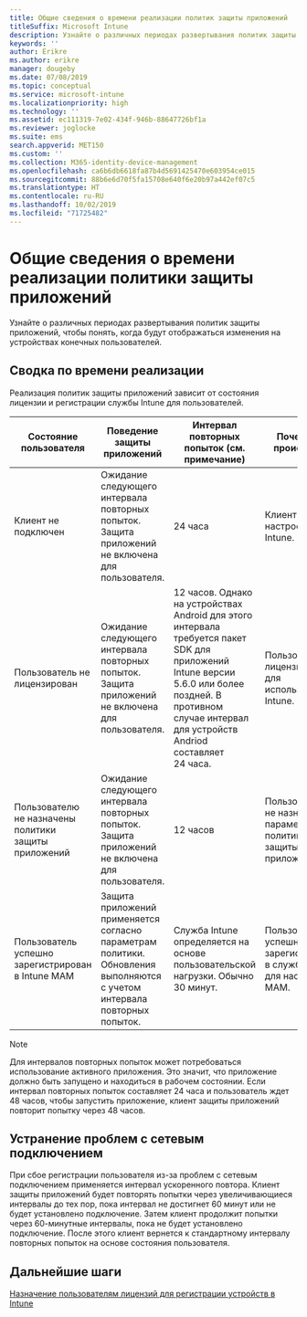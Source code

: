 ```yaml
---
title: Общие сведения о времени реализации политик защиты приложений
titleSuffix: Microsoft Intune
description: Узнайте о различных периодах развертывания политик защиты приложений, чтобы понять, когда будут отображаться изменения на устройствах конечных пользователей.
keywords: ''
author: Erikre
ms.author: erikre
manager: dougeby
ms.date: 07/08/2019
ms.topic: conceptual
ms.service: microsoft-intune
ms.localizationpriority: high
ms.technology: ''
ms.assetid: ec111319-7e02-434f-946b-88647726bf1a
ms.reviewer: joglocke
ms.suite: ems
search.appverid: MET150
ms.custom: ''
ms.collection: M365-identity-device-management
ms.openlocfilehash: ca6b6db6618fa87b4d5691425470e603954ce015
ms.sourcegitcommit: 88b6e6d70f5fa15708e640f6e20b97a442ef07c5
ms.translationtype: HT
ms.contentlocale: ru-RU
ms.lasthandoff: 10/02/2019
ms.locfileid: "71725482"
---
```

# <a name="understand-app-protection-policy-delivery-timing"></a>Общие сведения о времени реализации политики защиты приложений

Узнайте о различных периодах развертывания политик защиты приложений, чтобы понять, когда будут отображаться изменения на устройствах конечных пользователей.

## <a name="delivery-timing-summary"></a>Сводка по времени реализации

Реализация политик защиты приложений зависит от состояния лицензии и регистрации службы Intune для пользователей.  

|    Состояние пользователя    |    Поведение защиты приложений     |    Интервал повторных попыток (см. примечание)    |    Почему это происходит?    |
|-----------------------------------------------------|-------------------------------------------------------------------------------------------------|--------------------------------------------------------------------------------------|-----------------------------------------------------------------------------------------------------------|
|    Клиент не подключен    |    Ожидание следующего интервала повторных попыток.  Защита приложений не включена для пользователя.    |    24 часа    |    Клиент не настроен в Intune.    |
|    Пользователь не лицензирован     |    Ожидание следующего интервала повторных попыток.  Защита приложений не включена для пользователя.     |    12 часов. Однако на устройствах Android для этого интервала требуется пакет SDK для приложений Intune версии 5.6.0 или более поздней. В противном случае интервал для устройств Andriod составляет 24 часа.   |    Пользователь не лицензирован для использования Intune.    |
|    Пользователю не назначены политики защиты приложений    |    Ожидание следующего интервала повторных попыток.  Защита приложений не включена для пользователя.    |    12 часов        |    Пользователю не назначены параметры политики защиты приложений.    |
|    Пользователь успешно зарегистрирован в Intune MAM    |    Защита приложений применяется согласно параметрам политики.    Обновления выполняются с учетом интервала повторных попыток.    |    Служба Intune определяется на основе пользовательской нагрузки.    Обычно 30 минут.     |    Пользователь успешно зарегистрирован в службе Intune для настройки MAM.    |

> [!NOTE]
> Для интервалов повторных попыток может потребоваться использование активного приложения. Это значит, что приложение должно быть запущено и находиться в рабочем состоянии.  Если интервал повторных попыток составляет 24 часа и пользователь ждет 48 часов, чтобы запустить приложение, клиент защиты приложений повторит попытку через 48 часов.

## <a name="handling-network-connectivity-issues"></a>Устранение проблем с сетевым подключением

При сбое регистрации пользователя из-за проблем с сетевым подключением применяется интервал ускоренного повтора.  Клиент защиты приложений будет повторять попытки через увеличивающиеся интервалы до тех пор, пока интервал не достигнет 60 минут или не будет установлено подключение.  Затем клиент продолжит попытки через 60-минутные интервалы, пока не будет установлено подключение. После этого клиент вернется к стандартному интервалу повторных попыток на основе состояния пользователя.

## <a name="next-steps"></a>Дальнейшие шаги

[Назначение пользователям лицензий для регистрации устройств в Intune](../fundamentals/licenses-assign.md)

